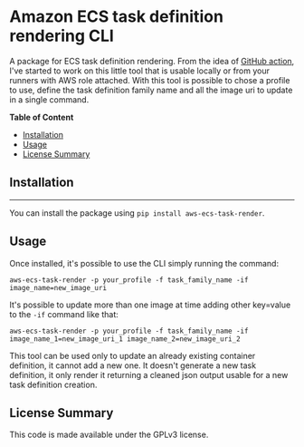 # Amazon ECS task definition rendering CLI <!-- omit in toc -->

A package for ECS task definition rendering.
From the idea of [GitHub action](https://github.com/aws-actions/amazon-ecs-render-task-definition), I've started to work on this little tool that is usable locally or from your runners with AWS role attached.
With this tool is possible to chose a profile to use, define the task definition family name and all the image uri to update in a single command.

**Table of Content**
<!-- toc -->
- [Installation](#installation)
- [Usage](#usage)
- [License Summary](#license-summary)
<!-- tocstop -->

## Installation
____
You can install the package using `pip install aws-ecs-task-render`.

## Usage
Once installed, it's possible to use the CLI simply running the command:
```
aws-ecs-task-render -p your_profile -f task_family_name -if image_name=new_image_uri
```
It's possible to update more than one image at time adding other key=value to the `-if` command like that:
```
aws-ecs-task-render -p your_profile -f task_family_name -if image_name_1=new_image_uri_1 image_name_2=new_image_uri_2
```
This tool can be used only to update an already existing container definition, it cannot add a new one.
It doesn't generate a new task definition, it only render it returning a cleaned json output usable for a new task definition creation.

## License Summary
This code is made available under the GPLv3 license.

